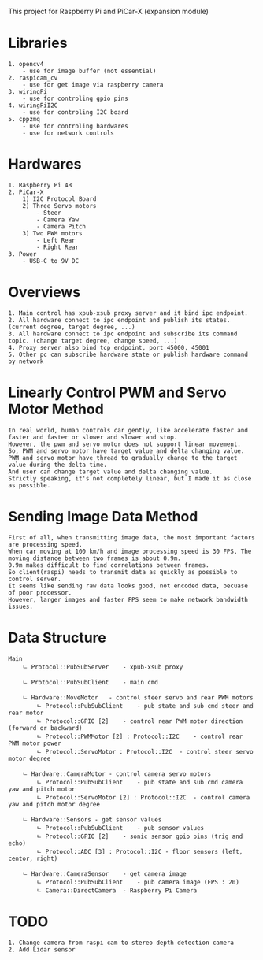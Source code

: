 This project for Raspberry Pi and PiCar-X (expansion module)

# Libraries
	1. opencv4
		- use for image buffer (not essential)
	2. raspicam_cv
		- use for get image via raspberry camera
	3. wiringPi
		- use for controling gpio pins
	4. wiringPiI2C
		- use for controling I2C board
	5. cppzmq
		- use for controling hardwares
		- use for network controls

# Hardwares
	1. Raspberry Pi 4B
	2. PiCar-X
		1) I2C Protocol Board
		2) Three Servo motors
			- Steer
			- Camera Yaw
			- Camera Pitch
		3) Two PWM motors
			- Left Rear
			- Right Rear
	3. Power
		- USB-C to 9V DC
		
# Overviews
	1. Main control has xpub-xsub proxy server and it bind ipc endpoint.
	2. All hardware connect to ipc endpoint and publish its states. (current degree, target degree, ...)
	3. All hardware connect to ipc endpoint and subscribe its command topic. (change target degree, change speed, ...)
	4. Proxy server also bind tcp endpoint, port 45000, 45001
	5. Other pc can subscribe hardware state or publish hardware command by network

# Linearly Control PWM and Servo Motor Method
	In real world, human controls car gently, like accelerate faster and faster and faster or slower and slower and stop.
	However, the pwm and servo motor does not support linear movement.
	So, PWM and servo motor have target value and delta changing value.
	PWM and servo motor have thread to gradually change to the target value during the delta time.
	And user can change target value and delta changing value.
	Strictly speaking, it's not completely linear, but I made it as close as possible.

# Sending Image Data Method
	First of all, when transmitting image data, the most important factors are processing speed.
	When car moving at 100 km/h and image processing speed is 30 FPS, The moving distance between two frames is about 0.9m.
	0.9m makes difficult to find correlations between frames.
	So client(raspi) needs to transmit data as quickly as possible to control server.
	It seems like sending raw data looks good, not encoded data, becuase of poor processor.
	However, larger images and faster FPS seem to make network bandwidth issues.

# Data Structure
	Main
		ㄴ Protocol::PubSubServer	- xpub-xsub proxy
			
		ㄴ Protocol::PubSubClient	- main cmd

		ㄴ Hardware::MoveMotor	- control steer servo and rear PWM motors
			ㄴ Protocol::PubSubClient	- pub state and sub cmd steer and rear motor
			ㄴ Protocol::GPIO [2]	- control rear PWM motor direction (forward or backward)
			ㄴ Protocol::PWMMotor [2] : Protocol::I2C	- control rear PWM motor power
			ㄴ Protocol::ServoMotor : Protocol::I2C	- control steer servo motor degree

		ㄴ Hardware::CameraMotor	- control camera servo motors
			ㄴ Protocol::PubSubClient	- pub state and sub cmd camera yaw and pitch motor
			ㄴ Protocol::ServoMotor [2] : Protocol::I2C	- control camera yaw and pitch motor degree

		ㄴ Hardware::Sensors	- get sensor values
			ㄴ Protocol::PubSubClient	- pub sensor values
			ㄴ Protocol::GPIO [2]	- sonic sensor gpio pins (trig and echo)
			ㄴ Protocol::ADC [3] : Protocol::I2C	- floor sensors (left, centor, right)

		ㄴ Hardware::CameraSensor	- get camera image
			ㄴ Protocol::PubSubClient	- pub camera image (FPS : 20)
			ㄴ Camera::DirectCamera	- Raspberry Pi Camera

# TODO
	1. Change camera from raspi cam to stereo depth detection camera
	2. Add Lidar sensor
	

